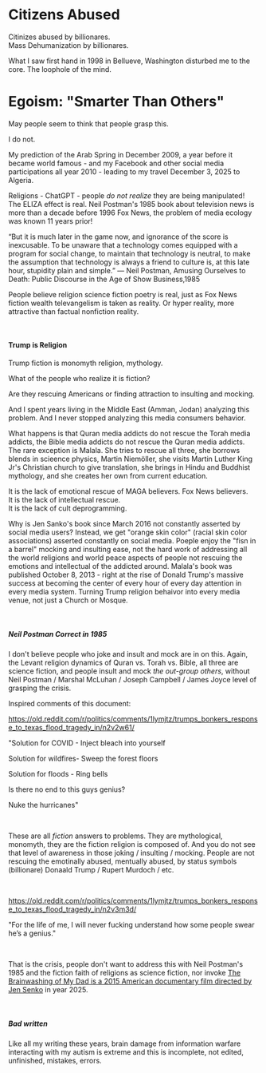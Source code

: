 # Citizens Abused

Citinizes abused by billionares.   
Mass Dehumanization by billionares.

What I saw first hand in 1998 in Bellueve, Washington disturbed me to the core. The loophole of the mind.

# Egoism: "Smarter Than Others"

May people seem to think that people grasp this.

I do not.

My prediction of the Arab Spring in December 2009, a year before it became world famous - and my Facebook and other social media participations all year 2010 - leading to my travel December 3, 2025 to Algeria.

Religions - ChatGPT - people *do not realize* they are being manipulated! The ELIZA effect is real. Neil Postman's 1985 book about television news is more than a decade before 1996 Fox News, the problem of media ecology was known 11 years prior!

“But it is much later in the game now, and ignorance of the score is inexcusable. To be unaware that a technology comes equipped with a program for social change, to maintain that technology is neutral, to make the assumption that technology is always a friend to culture is, at this late hour, stupidity plain and simple.”
― Neil Postman, Amusing Ourselves to Death: Public Discourse in the Age of Show Business,1985

People believe religion science fiction poetry is real, just as Fox News fiction wealth televangelism is taken as reality. Or hyper reality, more attractive than factual nonfiction reality.

&nbsp;

#### Trump is Religion

Trump fiction is monomyth religion, mythology.

What of the people who realize it is fiction?

Are they rescuing Americans or finding attraction to insulting and mocking.

And I spent years living in the Middle East (Amman, Jodan) analyzing this problem. And I never stopped analyzing this media consumers behavior.

What happens is that Quran media addicts do not rescue the Torah media addicts, the Bible media addicts do not rescue the Quran media addicts. The rare exception is Malala. She tries to rescue all three, she borrows blends in scieence physics, Martin Niemöller, she visits Martin Luther King Jr's Christian church to give translation, she brings in Hindu and Buddhist mythology, and she creates her own from current education.

It is the lack of emotional rescue of MAGA believers. Fox News believers.  
It is the lack of intellectual rescue.  
It is the lack of cult deprogramming. 

Why is Jen Sanko's book since March 2016 not constantly asserted by social media users? Instead, we get "orange skin color" (racial skin color associations) asserted constantly on social media. Poeple enjoy the "fisn in a barrel" mocking and insulting ease, not the hard work of addressing all the world religions and world peace aspects of people not rescuing the emotions and intellectual of the addicted around. Malala's book was published October 8, 2013 - right at the rise of Donald Trump's massive success at becoming the center of every hour of every day attention in every media system. Turning Trump religion behaivor into every media venue, not just a Church or Mosque.

&nbsp;

##### Neil Postman Correct in 1985

I don't believe people who joke and insult and mock are in on this. Again, the Levant religion dynamics of Quran vs. Torah vs. Bible, all three are science fiction, and people insult and mock *the out-group others*, without Neil Postman / Marshal McLuhan / Joseph Campbell / James Joyce level of grasping the crisis.

Inspired comments of this document:

https://old.reddit.com/r/politics/comments/1lymjtz/trumps_bonkers_response_to_texas_flood_tragedy_in/n2v2w61/

"Solution for COVID - Inject bleach into yourself

Solution for wildfires- Sweep the forest floors

Solution for floods - Ring bells

Is there no end to this guys genius?

Nuke the hurricanes"

&nbsp;

These are all *fiction* answers to problems. They are mythological, monomyth, they are the fiction religion is composed of. And you do not see that level of awareness in those joking / insulting / mocking. People are not rescuing the emotinally abused, mentually abused, by status symbols (billionare) Donaald Trump / Rupert Murdoch / etc.

&nbsp;

https://old.reddit.com/r/politics/comments/1lymjtz/trumps_bonkers_response_to_texas_flood_tragedy_in/n2v3m3d/

"For the life of me, I will never fucking understand how some people swear he’s a genius."

&nbsp;

That is the crisis, people don't want to address this with Neil Postman's 1985 and the fiction faith of religions as science fiction, nor invoke [The Brainwashing of My Dad is a 2015 American documentary film directed by Jen Senko](https://en.wikipedia.org/wiki/The_Brainwashing_of_My_Dad) in year 2025.

&nbsp;

##### Bad written

Like all my writing these years, brain damage from information warfare interacting with my autism is extreme and this is incomplete, not edited, unfinished, mistakes, errors.
